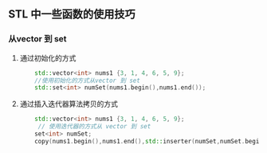 ## STL 中一些函数的使用技巧

### 从vector 到 set
1. 通过初始化的方式
    ``` cpp
        std::vector<int> nums1 {3, 1, 4, 6, 5, 9};
        //使用初始化的方式从vector 到 set
        std::set<int> numSet(nums1.begin(),nums1.end());
    ```
2. 通过插入迭代器算法拷贝的方式
    ``` cpp 
        std::vector<int> nums1 {3, 1, 4, 6, 5, 9};
         // 使用迭代器的方式从 vector 到 set
        set<int> numSet;
        copy(nums1.begin(),nums1.end(),std::inserter(numSet,numSet.begin()));
    ```